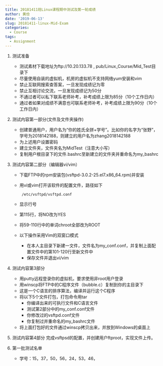 ```yaml
---
title: 20181411班Linux课程期中测试及第一轮成绩
author: 黄俭
date: '2019-06-13'
slug: 20181411-linux-Mid-Exam
categories:
  - Course
tags:
  - Assignment
---
```

1. 测试准备
    - 测试素材下载地址为ftp://10.20.133.78 , pub/Linux_Course/Mid_Test目录下
    - 尽量使用自装的虚拟机，机房的虚拟机不支持网络yum安装和vim
    - 禁止互联网搜索查答案，一旦发现成绩记为零
    - 禁止互相讨论交流，一旦发现成绩记为50分
    - 不通过者可以私下联系老师补考，补考成绩上限为85分（10个工作日内）
    - 通过者如果对成绩不满意也可联系老师补考，补考成绩上限为90分（10个工作日内）

1. 测试内容第一部分(文件及文件夹操作)
    - 创建普通用户，用户名为“你的姓氏全拼+学号”。比如你的名字为“张野”，学号为2018142188，则建立的用户名为zhang2018142188
    - 为上述用户设置密码
    - 建立文件夹，文件夹名为MidTest（注意大小写）
    - 复制用户根目录下的文件.bashrc至新建立的文件夹并重命名为my_bashrc
    
1. 测试内容第二部分（编辑器vi/vim）
    - 下载FTP中的rpm安装包(vsftpd-3.0.2-25.el7.x86_64.rpm)并安装
    - 用vi或vim打开该软件的配置文件，路径如下
    
       ```shell
        /etc/vsftpd/vsftpd.conf
       ```
    - 显示行号
    - 第115行，将NO改为YES
    - 将59-110行中的单词chroot全部改为ROOT
    - 以下操作采用Vim的双窗口模式
       - 在本人主目录下新建一文件，文件名为my_conf.conf，并复制上面配置文件中的第101-120行至新文件中
       - 保存文件并退出vi/vim
       
1. 测试内容第3部分
    - 用putty远程登录你的虚拟机，要求使用非root用户登录
    - 用winscp将FTP中的C程序文件（bubble.c）复制到你的主目录下
    - 这是一个C语言的排序算法，编译并运行这个C程序
    - 将以下5个文件打包，打包命令用tar
       - 你编译出来的可执行文件和C语言文件
       - 测试第2部分中的my_conf.conf文件
       - 你修改过的vsftpd.conf文件
       - 你复制过并重命名的my_bashrc文件
    - 将上面打包好的文件通过winscp拷贝出来，并放到Windows的桌面上
    
1. 测试内容第4部分
    完成vsftpsd的配置，并创建用户ftproot，实现文件上传。
    
1. 第一批测试名单
    - 学号：15，37，50，56，24，53，46，